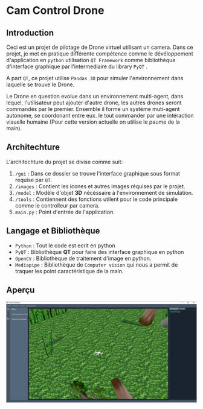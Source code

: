 # Cam Control Drone
## Introduction
Ceci est un projet de pilotage de Drone virtuel utilisant un camera. Dans ce projet, 
je met en pratique différente compétence comme le dévéloppement d'application en `python` utilisation `QT Framework` comme
bibliothèque d'interface graphique par l'intermediaire du library ``PyQT`` . 

A part ``QT``, ce projet utilise `Pandas 3D` pour simuler l'environnement dans laquelle se trouve le Drone.

Le Drone en question evolue dans un environnement multi-agent, dans lequel, l'utilisateur peut ajouter
d'autre drone, les autres drones seront commandés par le premier. Ensemble il forme un système muti-agent autonome, se coordonant entre eux.
le tout commander par une intéraction visuelle humaine (Pour cette version actuelle on utilise le paume de la main).


## Architechture
L'architechture du projet se divise comme suit:
1. ``/gui`` : Dans ce dossier se trouve l'interface graphique sous format requise par `QT`.
2. ``/images`` : Contient les icones et autres images réquises par le projet.
3. ``/model`` : Modèle d'objet **3D** nécéssaire à l'environnement de simulation.
4. ``/tools`` : Contiennent des fonctions utilent pour le code principale comme le controlleur par camera.
5. ``main.py`` : Point d'entrée de l'application.

## Langage et Bibliothèque
- ``Python`` : Tout le code est ecrit en python
- ``PyQT``  : Bibliothèque **QT** pour faire des interface graphique en python
- ``OpenCV`` : Bibliothèque de traitement d'image en python.
- ``Mediapipe`` : Bibliothèque de `Computer vision` qui nous a permit de traquer les point caractéristique de la main.

## Aperçu

![img.png](img.png)